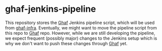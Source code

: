 <!--
SPDX-FileCopyrightText: 2022-2024 TII (SSRC) and the Ghaf contributors
SPDX-License-Identifier: CC-BY-SA-4.0
-->

# ghaf-jenkins-pipeline
This repository stores the [Ghaf](https://github.com/tiiuae/ghaf) Jenkins pipeline script, which will be used from [ghaf-infra](https://github.com/tiiuae/ghaf-infra). Eventually, we might want to move the pipeline script from this repo to [Ghaf](https://github.com/tiiuae/ghaf) repo. However, while we are still developing the pipeline, we expect frequent (possibly major) changes to the Jenkins setup which is why we don't want to push these changes through [Ghaf](https://github.com/tiiuae/ghaf) yet.

